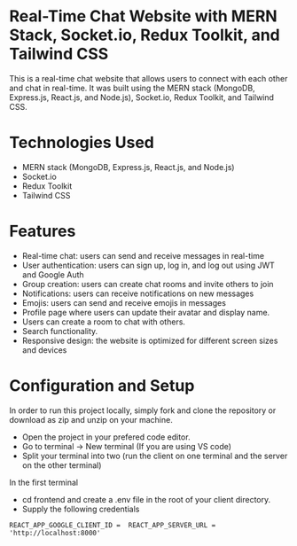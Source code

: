 # Real-Time Chat Website with MERN Stack, Socket.io, Redux Toolkit, and Tailwind CSS
 This is a real-time chat website that allows users to connect with each other and chat in real-time. It was built using the MERN stack (MongoDB, Express.js, 
 React.js, and Node.js), Socket.io, Redux Toolkit, and Tailwind CSS.

# Technologies Used
- MERN stack (MongoDB, Express.js, React.js, and Node.js)
- Socket.io
- Redux Toolkit
- Tailwind CSS

# Features
- Real-time chat: users can send and receive messages in real-time
- User authentication: users can sign up, log in, and log out using JWT and Google Auth
- Group creation: users can create chat rooms and invite others to join
- Notifications: users can receive notifications on new messages
- Emojis: users can send and receive emojis in messages
- Profile page where users can update their avatar and display name.
- Users can create a room to chat with others.
- Search functionality.
- Responsive design: the website is optimized for different screen sizes and devices

# Configuration and Setup
 In order to run this project locally, simply fork and clone the repository or download as zip and unzip on your machine.
 - Open the project in your prefered code editor.
 - Go to terminal -> New terminal (If you are using VS code)
 - Split your terminal into two (run the client on one terminal and the server on the other terminal)
     
  In the first terminal
   - cd frontend and create a .env file in the root of your client directory.
   - Supply the following credentials

   `REACT_APP_GOOGLE_CLIENT_ID = 
    REACT_APP_SERVER_URL = 'http://localhost:8000'` 

  




  

